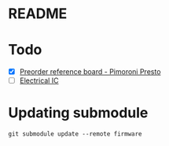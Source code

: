 # README

# Todo 

- [x] [Preorder reference board - Pimoroni Presto](https://shop.pimoroni.com/products/presto?variant=54894104052091)
- [ ] [Electrical IC](https://shop.pimoroni.com/products/lipo-amigo?variant=39779302539347)

# Updating submodule

`git submodule update --remote firmware`


